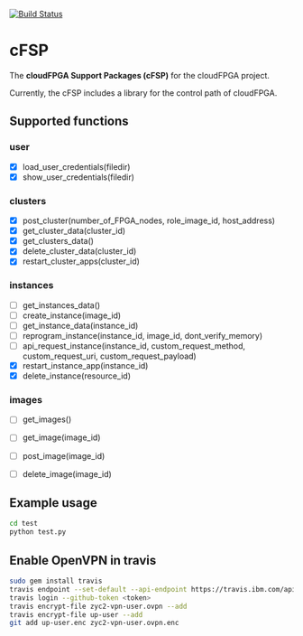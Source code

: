 [![Build Status](https://travis.ibm.com/cloudFPGA/cFSP.svg?token=8sgWzx3xuqu53CzFUy8K&branch=master)](https://travis.ibm.com/cloudFPGA/cFSP)

# cFSP

The **cloudFPGA Support Packages (cFSP)** for the cloudFPGA project.

Currently, the cFSP includes a library for the control path of cloudFPGA.

## Supported functions

### user
- [x] load_user_credentials(filedir)
- [x] show_user_credentials(filedir)
### clusters
- [x] post_cluster(number_of_FPGA_nodes, role_image_id, host_address)
- [x] get_cluster_data(cluster_id)
- [x] get_clusters_data()
- [x] delete_cluster_data(cluster_id)
- [x] restart_cluster_apps(cluster_id)
### instances
- [ ] get_instances_data()
- [ ] create_instance(image_id)
- [ ] get_instance_data(instance_id)
- [ ] reprogram_instance(instance_id, image_id, dont_verify_memory)
- [ ] api_request_instance(instance_id, custom_request_method, custom_request_uri, custom_request_payload)
- [x] restart_instance_app(instance_id)
- [x] delete_instance(resource_id)
### images
- [ ] get_images()
- [ ] get_image(image_id)
- [ ] post_image(image_id)
- [ ] delete_image(image_id)


## Example usage
```bash
cd test
python test.py
```

## Enable OpenVPN in travis
```bash
sudo gem install travis
travis endpoint --set-default --api-endpoint https://travis.ibm.com/api
travis login --github-token <token>
travis encrypt-file zyc2-vpn-user.ovpn --add
travis encrypt-file up-user --add
git add up-user.enc zyc2-vpn-user.ovpn.enc
```
